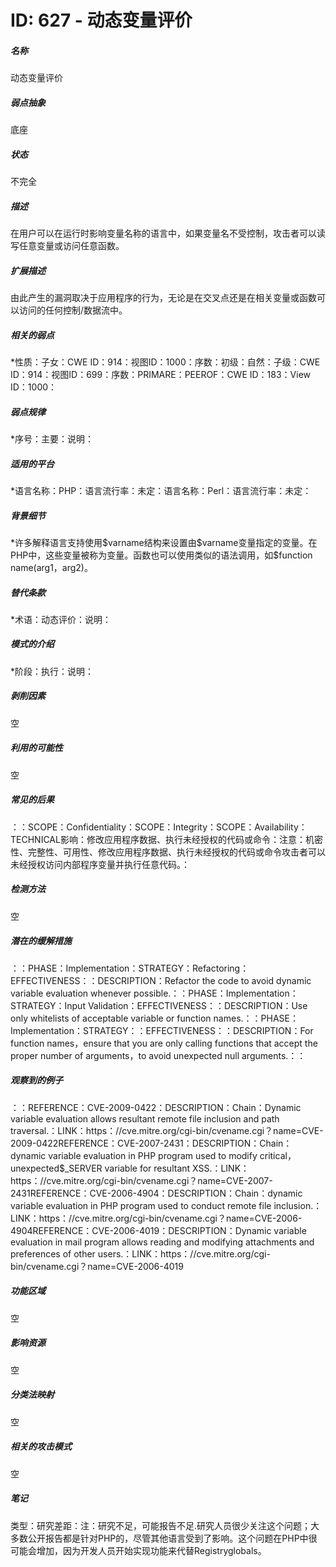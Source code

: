 # ID: 627 - 动态变量评价
<h5>名称</h5>动态变量评价
<h5>弱点抽象</h5>底座
<h5>状态</h5>不完全
<h5>描述</h5>在用户可以在运行时影响变量名称的语言中，如果变量名不受控制，攻击者可以读写任意变量或访问任意函数。
<h5>扩展描述</h5>由此产生的漏洞取决于应用程序的行为，无论是在交叉点还是在相关变量或函数可以访问的任何控制/数据流中。
<h5>相关的弱点</h5>*性质：子女：CWE ID：914：视图ID：1000：序数：初级：自然：子级：CWE ID：914：视图ID：699：序数：PRIMARE：PEEROF：CWE ID：183：View ID：1000：
<h5>弱点规律</h5>*序号：主要：说明：
<h5>适用的平台</h5>*语言名称：PHP：语言流行率：未定：语言名称：Perl：语言流行率：未定：
<h5>背景细节</h5>*许多解释语言支持使用$varname结构来设置由$varname变量指定的变量。在PHP中，这些变量被称为变量。函数也可以使用类似的语法调用，如$function name(arg1，arg2)。
<h5>替代条款</h5>*术语：动态评价：说明：
<h5>模式的介绍</h5>*阶段：执行：说明：
<h5>剥削因素</h5>空
<h5>利用的可能性</h5>空
<h5>常见的后果</h5>：：SCOPE：Confidentiality：SCOPE：Integrity：SCOPE：Availability：TECHNICAL影响：修改应用程序数据、执行未经授权的代码或命令：注意：机密性、完整性、可用性、修改应用程序数据、执行未经授权的代码或命令攻击者可以未经授权访问内部程序变量并执行任意代码。：
<h5>检测方法</h5>空
<h5>潜在的缓解措施</h5>：：PHASE：Implementation：STRATEGY：Refactoring：EFFECTIVENESS：：DESCRIPTION：Refactor the code to avoid dynamic variable evaluation whenever possible.：：PHASE：Implementation：STRATEGY：Input Validation：EFFECTIVENESS：：DESCRIPTION：Use only whitelists of acceptable variable or function names.：：PHASE：Implementation：STRATEGY：：EFFECTIVENESS：：DESCRIPTION：For function names，ensure that you are only calling functions that accept the proper number of arguments，to avoid unexpected null arguments.：：
<h5>观察到的例子</h5>：：REFERENCE：CVE-2009-0422：DESCRIPTION：Chain：Dynamic variable evaluation allows resultant remote file inclusion and path traversal.：LINK：https：//cve.mitre.org/cgi-bin/cvename.cgi？name=CVE-2009-0422REFERENCE：CVE-2007-2431：DESCRIPTION：Chain：dynamic variable evaluation in PHP program used to modify critical，unexpected$_SERVER variable for resultant XSS.：LINK：https：//cve.mitre.org/cgi-bin/cvename.cgi？name=CVE-2007-2431REFERENCE：CVE-2006-4904：DESCRIPTION：Chain：dynamic variable evaluation in PHP program used to conduct remote file inclusion.：LINK：https：//cve.mitre.org/cgi-bin/cvename.cgi？name=CVE-2006-4904REFERENCE：CVE-2006-4019：DESCRIPTION：Dynamic variable evaluation in mail program allows reading and modifying attachments and preferences of other users.：LINK：https：//cve.mitre.org/cgi-bin/cvename.cgi？name=CVE-2006-4019
<h5>功能区域</h5>空
<h5>影响资源</h5>空
<h5>分类法映射</h5>空
<h5>相关的攻击模式</h5>空
<h5>笔记</h5>类型：研究差距：注：研究不足，可能报告不足.研究人员很少关注这个问题；大多数公开报告都是针对PHP的，尽管其他语言受到了影响。这个问题在PHP中很可能会增加，因为开发人员开始实现功能来代替Registryglobals。

